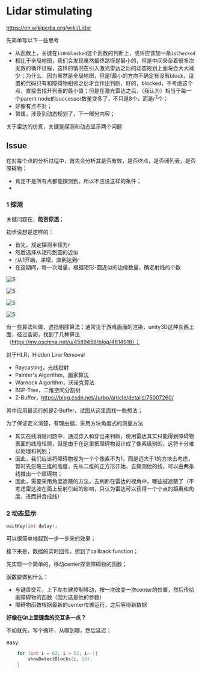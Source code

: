 # Lidar stimulating

https://en.wikipedia.org/wiki/Lidar

先简单写以下一些思考

* 从函数上，关键在`isUnBlocked`这个函数的判断上，或许应该加一条`isChecked`
* 相比于全局地图，我们会发现虽然最终路径是最小的，但是中间夹杂着很多次无效的循环过程，这样的情况在引入激光雷达之后的动态规划上面将会大大减少；为什么，因为虽然是全局地图，但是f最小的方向不确定有没有block，设置的代码只有和障碍物相邻之后才会作出判断，好的，blocked，不考虑这个点，直接去找开列表的最小值；但是在激光雷达之后，（我认为）相当于每一个parent node的successor数量变多了，不只是8个，而是$r^2$个；
* 好像有点不对；
* 暂缓，涉及到动态规划了，下一部分内容；



关于雷达的仿真，关键是探测和动态显示两个问题

## Issue

在对每个点的分析过程中，首先会分析其是否有效，是否终点，是否闭列表，是否障碍物；

* 肯定不是所有点都能探测到，所以不应设这样的条件；
* 

### 1 探测

关键问题在，**能否穿透**；

初步设想是这样的：

* 首先，规定探测半径为$r$
* 然后选择从矩形到圆的近似
* r从1开始，递增，直到达到r
* 在这期间，每一次增量，根据矩形-圆近似的边缘数量，确定射线的个数

![5](images/路径规划-5.jpg)

![5](images/image2.jpeg)

![5](images/image1.jpeg)

![5](images/image0.jpeg)

有一些算法叫做，遮挡剔除算法；通常见于游戏画面的渲染，unity3D这种东西上面，经过查阅，找到了几种算法（https://my.oschina.net/u/4589456/blog/4614918）；

对于HLR，Hidden Line Removal

* Raycasting，光线投射
* Painter's Algorithm，画家算法
* Warnock Algorithm，沃诺克算法
* BSP-Tree，二维空间分割树
* Z-Buffer，https://blog.csdn.net/Jurbo/article/details/75007260/

其中应用最流行的是Z-Buffer，试图从这里面找一些想法；



为了保证定义清楚，有理由据，采用方块角度式的测量方法

* 其实在线消隐问题中，通过穿入和穿出来判断，使用雷达其实只能得到障碍物表面的线段轮廓，但是由于在这里把障碍物设计成了像素级别的，这将十分难以处理和判别；
* 因此，我们应该将障碍物视为一个个像素不为1，而是远大于1的方块去考虑，暂时先忽略三维的高度，先从二维的正方形开始，去探测他的线，可以由两条线推出一个障碍物；
* 因此，需要采用角度遮蔽的方法，去判断在雷达的视角中，哪些被遮蔽了（不考虑雷达波在面上反射引起的影响，只认为雷达可以获得一个个点的距离和角度，进而拼合成线）

### 2 动态显示

```c++
waitKey(int delay);
```

可以很简单地起到一步一步来的效果；

接下来是，数据的实时回传，想到了callback function；

先实现一个简单的，移动center探测障碍物的函数；

函数要做到什么：

* 与键盘交互，上下左右建控制移动，按一次改变一次center的位置，然后传给画障碍物的函数（因为这是他的参数）
* 障碍物函数根据最新的center位置运行，之后等待新数据

**好像在Qt上面键盘的交互多一点？**

不如就先，写个循环，从哪到哪，然后延迟；

easy:

```c++
    for (int i = 62; i > 52; i--){
        showDetectBlocks(i, 53);
    }
```

